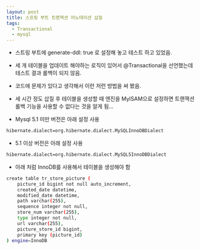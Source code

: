```yaml
---
layout: post
title: 스프링 부트 트랜잭션 어노테이션 삽질
tags:
  - Transactional
  - mysql
---
```


- 스트링 부트에 generate-ddl: true 로 설정해 놓고 테스트 하고 있었음.

- 세 개 테이블을 업데이트 해야하는 로직이 있어서 @Transactional을 선언했는데 테스트 결과 롤백이 되지 않음.

- 코드에 문제가 있다고 생각해서 이런 저런 방법을 써 봤음.

- 세 시간 정도 삽질 후 테이블을 생성할 때 엔진을 MyISAM으로 설정하면 트랜잭션 롤백 기능을 사용할 수 없다는 것을 알게 됨...

- Mysql 5.1 미만 버전은 아래 설정 사용

```bash
hibernate.dialect=org.hibernate.dialect.MySQLInnoDBDialect
```

- 5.1 이상 버전은 아래 설정 사용

```bash
hibernate.dialect=org.hibernate.dialect.MySQL5InnoDBDialect
```

- 아래 처럼 InnoDB를 사용해서 테이블을 생성해야 함

```bash
create table tr_store_picture (
    picture_id bigint not null auto_increment,
    created_date datetime,
    modified_date datetime,
    path varchar(255),
    sequence integer not null,
    store_num varchar(255),
    type integer not null,
    url varchar(255),
    picture_store_id bigint,
    primary key (picture_id)
) engine=InnoDB
```
